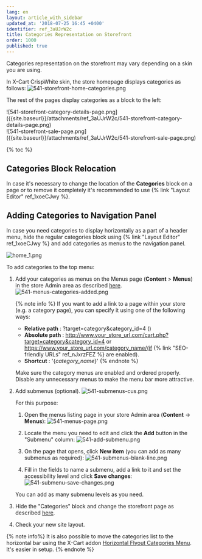 ```yaml
---
lang: en
layout: article_with_sidebar
updated_at: '2018-07-25 16:45 +0400'
identifier: ref_3aUJrW2c
title: Categories Representation on Storefront
order: 1000
published: true
---
```

Categories representation on the storefront may vary depending on a skin you are using. 

In X-Cart CrispWhite skin, the store homepage displays categories as follows:
![541-storefront-home-categories.png]({{site.baseurl}}/attachments/ref_3aUJrW2c/541-storefront-home-categories.png)

The rest of the pages display categories as a block to the left:
<div class="ui stackable two column grid">
  <div class="column" markdown="span">![541-storefront-category-details-page.png]({{site.baseurl}}/attachments/ref_3aUJrW2c/541-storefront-category-details-page.png)</div>
  <div class="column" markdown="span">![541-storefront-sale-page.png]({{site.baseurl}}/attachments/ref_3aUJrW2c/541-storefront-sale-page.png)</div>
</div>
  
{% toc %}

## Categories Block Relocation

In case it's necessary to change the location of the **Categories** block on a page or to remove it completely it's recommended to use {% link "Layout Editor" ref_1xoeCJwy %}. 

## Adding Categories to Navigation Panel

In case you need categories to display horizontally as a part of a header menu, hide the regular categories block using {% link "Layout Editor" ref_1xoeCJwy %} and add categories as menus to the navigation panel. 

![home_1.png]({{site.baseurl}}/attachments/ref_6rpDdput/home_1.png)

To add categories to the top menu:

1. Add your categories as menus on the Menus page (**Content** > **Menus**) in the store Admin area as described [here](https://kb.x-cart.com/look_and_feel/navigation/adding_new_items_to_your_stores_menus.html#primary-and-footer-menu-maintenance "Categories Representation on Storefront").
   ![541-menus-categories-added.png]({{site.baseurl}}/attachments/ref_3aUJrW2c/541-menus-categories-added.png)

   {% note info %}
   If you want to add a link to a page within your store (e.g. a category page), you can specify it using one of the following ways:
   * **Relative path** : ?target=category&category_id=4 ()
   * **Absolute path** : http://www.your_store_url.com/cart.php?target=category&category_id=4 or https://www.your_store_url.com/category_name/(if {% link "SEO-friendly URLs" ref_nJxrzFEZ %} are enabled).
   * **Shortcut** : '{_category_name_}'
   {% endnote %}

   Make sure the category menus are enabled and ordered properly. Disable any unnecessary menus to make the menu bar more attractive.

2. Add submenus (optional).
   ![541-submenus-cus.png]({{site.baseurl}}/attachments/ref_3aUJrW2c/541-submenus-cus.png)
   
   For this purpose:
   1. Open the menus listing page in your store Admin area (**Content** -> **Menus**):
      ![541-menus-page.png]({{site.baseurl}}/attachments/ref_3aUJrW2c/541-menus-page.png)

   2. Locate the menu you need to edit and click the **Add** button in the "Submenu" column:
      ![541-add-submenu.png]({{site.baseurl}}/attachments/ref_3aUJrW2c/541-add-submenu.png)

   3. On the page that opens, click **New item** (you can add as many submenus as required):
      ![541-submenus-blank-line.png]({{site.baseurl}}/attachments/ref_3aUJrW2c/541-submenus-blank-line.png)

   4. Fill in the fields to name a submenu, add a link to it and set the accessibility level and click **Save changes**:
      ![541-submenu-save-changes.png]({{site.baseurl}}/attachments/ref_3aUJrW2c/541-submenu-save-changes.png)
      
    You can add as many submenu levels as you need.

3. Hide the "Categories" block and change the storefront page as described [here](https://kb.x-cart.com/look_and_feel/theme_tweaker/layout_editor.html#editing-storefront-layout-format "Categories Representation on Storefront").

4. Check your new site layout.
   
{% note info%}
It is also possible to move the categories list to the horizontal bar using the X-Cart addon [Horizontal Flyout Categories Menu](https://market.x-cart.com/addons/horizontal-flyout-categories-menu.html "Product Categories"). It's easier in setup.
{% endnote %}
